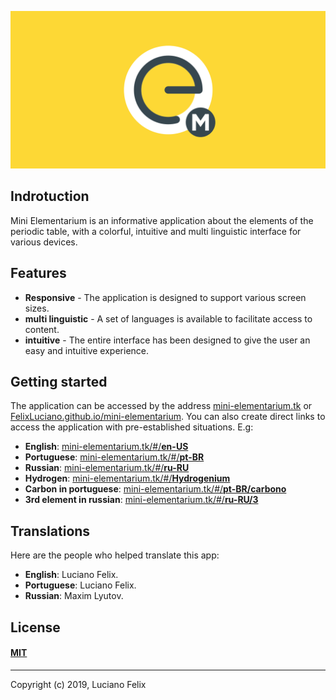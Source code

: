 ![Prim](public/banner.svg)

## Indrotuction
Mini Elementarium is an informative application about the elements of the periodic table, with a colorful, intuitive and multi linguistic interface for various devices.

## Features
- **Responsive** - The application is designed to support various screen sizes.
- **multi linguistic** - A set of languages is available to facilitate access to content.
- **intuitive** - The entire interface has been designed to give the user an easy and intuitive experience.

## Getting started
The application can be accessed by the address [mini-elementarium.tk](https://mini-elementarium.tk) or [FelixLuciano.github.io/mini-elementarium](https://felixluciano.github.io/mini-elementarium).
You can also create direct links to access the application with pre-established situations. E.g:
- **English**: [mini-elementarium.tk/#/**en-US**](https://mini-elementarium.tk/#/en-US)
- **Portuguese**: [mini-elementarium.tk/#/**pt-BR**](https://mini-elementarium.tk/#/pt-BR)
- **Russian**: [mini-elementarium.tk/#/**ru-RU**](https://mini-elementarium.tk/#/ru-RU)
- **Hydrogen**: [mini-elementarium.tk/#/**Hydrogenium**](https://mini-elementarium.tk/#/Hydrogenium)
- **Carbon in portuguese**: [mini-elementarium.tk/#/**pt-BR/carbono**](https://mini-elementarium.tk/#/pt-BR/carbono)
- **3rd element in russian**: [mini-elementarium.tk/#/**ru-RU/3**](https://mini-elementarium.tk/#/ru-RU/3)


## Translations
Here are the people who helped translate this app:
- **English**: Luciano Felix.
- **Portuguese**: Luciano Felix.
- **Russian**: Maxim Lyutov.


## License
#### [MIT](https://github.com/FelixLuciano/mini-elementarium/blob/master/LICENSE)

---

Copyright (c) 2019, Luciano Felix
